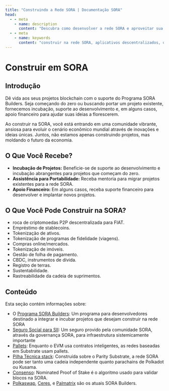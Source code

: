 ```yaml
---
title: "Construindo a Rede SORA | Documentação SORA"
head:
  - - meta
    - name: description
      content: "Descubra como desenvolver a rede SORA e aproveitar sua infraestrutura para desenvolver aplicativos descentralizados (dApps). Aprenda sobre as ferramentas, recursos e documentação disponíveis para desenvolvedores e explore oportunidades de inovação e colaboração dentro do ecossistema SORA."
  - - meta
    - name: keywords
      content: "construir na rede SORA, aplicativos descentralizados, dApps, infraestrutura, desenvolvedores, ferramentas, recursos, documentação"
---
```


# Construir em SORA

## Introdução

Dê vida aos seus projetos blockchain com o suporte do Programa SORA Builders. Seja começando do zero ou buscando portar um projeto existente, fornecemos incubação, suporte ao desenvolvimento e, em alguns casos, apoio financeiro para ajudar suas ideias a florescerem.

Ao construir na SORA, você está entrando em uma comunidade vibrante, ansiosa para evoluir o cenário econômico mundial através de inovações e ideias únicas. Juntos, não estamos apenas construindo projetos, mas moldando o futuro da economia.

## O Que Você Recebe?

- **Incubação de Projetos:** Beneficie-se de suporte ao desenvolvimento e incubação abrangentes para projetos que começam do zero.
- **Assistência para Portabilidade:** Receba mentoria para migrar projetos existentes para a rede SORA.
- **Apoio Financeiro:** Em alguns casos, receba suporte financeiro para desenvolver e implantar novos projetos.

## O Que Você Pode Construir na SORA?

- roca de criptomoedas P2P descentralizada para FIAT.
- Empréstimo de stablecoins.
- Tokenização de ativos.
- Tokenização de programas de fidelidade (viagens).
- Compras online/mercados.
- Tokenização de imóveis.
- Gestão de folha de pagamento.
- CBDC, instrumentos de dívida.
- Registro de terras.
- Sustentabilidade.
- Rastreabilidade da cadeia de suprimentos.

## Conteúdo

Esta seção contém informações sobre:

- O [Programa SORA Builders](/pt/sora-builders.md): Um programa para desenvolvedores destinado a integrar e incubar projetos que desejam construir na rede SORA
- [Seguro Social para SII](/pt/social-insurance.md): Um seguro provido pela comunidade SORA, através da governança SORA, para infraestrutura sistemicamente importante
- [Pallets](/pt/pallets.md): Enquanto o EVM usa contratos inteligentes, as redes baseadas em Substrate usam pallets.
- [Pilha Técnica stack](/pt/technical-stack.md): Construída sobre o Parity Substrate, a rede SORA pode ser tanto uma cadeia independente quanto parachains de Polkadot ou Kusama.
- [Consenso](/pt/consensus.md): Nominated Proof of Stake é o
  algoritmo usado para validar blocos na SORA.
- [Polkaswap](/pt/participate.md), [Ceres](/pt/ceres/overview.md), e
  [Palmatrix](/pt/palmatrix-overview.md) são os atuais SORA Builders.
